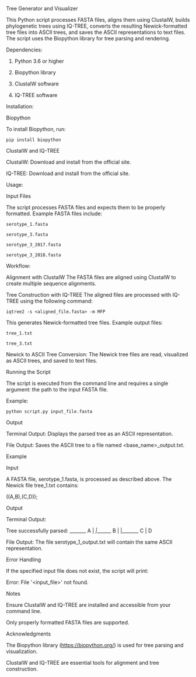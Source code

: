 Tree Generator and Visualizer

This Python script processes FASTA files, aligns them using ClustalW, builds phylogenetic trees using IQ-TREE, converts the resulting Newick-formatted tree files into ASCII trees, and saves the ASCII representations to text files. The script uses the Biopython library for tree parsing and rendering.



Dependencies:

1. Python 3.6 or higher

2. Biopython library

3. ClustalW software

4. IQ-TREE software

   

Installation:

Biopython

  To install Biopython, run:

    pip install biopython
  
ClustalW and IQ-TREE
  
  ClustalW: Download and install from the official site.
  
  IQ-TREE: Download and install from the official site.
  

Usage:

Input Files

  The script processes FASTA files and expects them to be properly formatted. Example FASTA files include:
  
    serotype_1.fasta
  
    serotype_3.fasta
  
    serotype_3_2017.fasta
  
    serotype_3_2018.fasta


Workflow:

Alignment with ClustalW
  The FASTA files are aligned using ClustalW to create multiple sequence alignments.

Tree Construction with IQ-TREE
  The aligned files are processed with IQ-TREE using the following command:

    iqtree2 -s <aligned_file.fasta> -m MFP

  This generates Newick-formatted tree files. Example output files:

    tree_1.txt
  
    tree_3.txt


Newick to ASCII Tree Conversion:
The Newick tree files are read, visualized as ASCII trees, and saved to text files.

Running the Script

  The script is executed from the command line and requires a single argument: the path to the input FASTA file.
  
  Example:
  
    python script.py input_file.fasta

Output

Terminal Output: Displays the parsed tree as an ASCII representation.

File Output: Saves the ASCII tree to a file named <base_name>_output.txt.

Example

  Input
  
  A FASTA file, serotype_1.fasta, is processed as described above. The Newick file tree_1.txt contains:
  
  ((A,B),(C,D));
  
  Output
  
  Terminal Output:
  
  Tree successfully parsed:
    _______ A
   |
  _|_______ B
   |
   |_______ C
           |
           D

  File Output:
  The file serotype_1_output.txt will contain the same ASCII representation.


Error Handling

  If the specified input file does not exist, the script will print:
  
  Error: File '<input_file>' not found.

Notes

  Ensure ClustalW and IQ-TREE are installed and accessible from your command line.
  
  Only properly formatted FASTA files are supported.


Acknowledgments

  The Biopython library (https://biopython.org/) is used for tree parsing and visualization.
  
  ClustalW and IQ-TREE are essential tools for alignment and tree construction.

